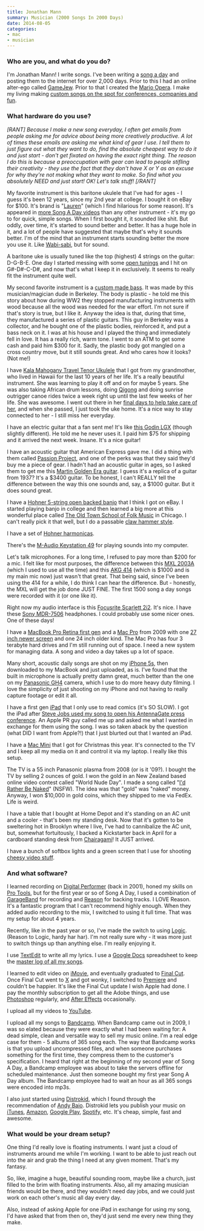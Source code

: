 ```yaml
---
title: Jonathan Mann
summary: Musician (2000 Songs In 2000 Days)
date: 2014-08-05
categories:
- mac
- musician
---
```


### Who are you, and what do you do?

I'm Jonathan Mann! I write songs. I've been writing a [song a day](http://www.youtube.com/user/therockcookiebottom "Jonathan's YouTube channel.") and posting them to the internet for over 2,000 days. Prior to this I had an online alter-ego called [GameJew](http://whereisgamejew.tumblr.com/ "The GameJew website."). Prior to that I created the [Mario Opera](https://www.youtube.com/watch?v=oozLnk1BZ5g "A video of Jonathan's Mario Opera."). I make my living making [custom songs on the spot for conferences, companies and fun](http://songsincorporated.com/ "Jonathan's music company.").

### What hardware do you use?

*[RANT] Because I make a new song everyday, I often get emails from people asking me for advice about being more creatively productive. A lot of times these emails are asking me what kind of gear I use. I tell them to just figure out what they want to do, find the absolute cheapest way to do it and just start - don't get fixated on having the exact right thing.  The reason I do this is because a preoccupation with gear can lead to people stifling their creativity - they use the fact that they don't have X or Y as an excuse for why they're not making what they want to make. So find what you absolutely NEED and just start! OK! Let's talk stuff! [/RANT]*

My favorite instrument is this baritone ukulele that I've had for ages - I guess it's been 12 years, since my 2nd year at college. I bought it on eBay for $100. It's brand is "[Lauren][baritone-ukulele]" (which I find hilarious for some reason). It's appeared in [more Song A Day videos](https://www.youtube.com/watch?v=4pH-bEzMCZM "Jonathan's 2000 Songs video.") than any other instrument - it's my go to for quick, simple songs. When I first bought it, it sounded like shit. But oddly, over time, it's started to sound better and better. It has a huge hole in it, and a lot of people have suggested that maybe that's why it sounds better. I'm of the mind that an instrument starts sounding better the more you use it. Like [Wabi-sabi](http://en.wikipedia.org/wiki/Wabi-sabi "The Wikipedia entry for Wabi-sabi."), but for sound. 

A baritone uke is usually tuned like the top (highest) 4 strings on the guitar: D-G-B-E. One day I started messing with some [open tunings](http://sethares.engr.wisc.edu/alternatetunings/alternatetunings.html "An article about alternate tunings.") and I hit on G#-D#-C-D#, and now that's what I keep it in exclusively. It seems to really fit the instrument quite well. 

My second favorite instrument is a [custom made bass](https://www.dropbox.com/s/cczffktl55o1kqe/Screenshot%202014-06-26%2016.48.16.png "A screen grab of Jonathan's custom bass."). It was made by this musician/magician dude in Berkeley. The body is plastic - he told me this story about how during WW2 they stopped manufacturing instruments with wood because all the wood was needed for the war effort. I'm not sure if that's story is true, but I like it. Anyway the idea is that, during that time, they manufactured a series of plastic guitars. This guy in Berkeley was a collector, and he bought one of the plastic bodies, reinforced it, and put a bass neck on it. I was at his house and I played the thing and immediately fell in love. It has a really rich, warm tone. I went to an ATM to get some cash and paid him $300 for it. Sadly, the plastic body got mangled on a cross country move, but it still sounds great. And who cares how it looks? (Not me!)

I have [Kala Mahogany Travel Tenor Ukulele][mahogany-travel-tenor-ukulele] that I got from my grandmother, who lived in Hawaii for the last 10 years of her life. It's a really beautiful instrument. She was learning to play it off and on for maybe 5 years. She was also taking African drum lessons, doing [Qigong](http://en.wikipedia.org/wiki/Qigong "The Wikipedia entry for Qigong.") and doing sunrise outrigger canoe rides twice a week right up until the last few weeks of her life. She was awesome. I went out there in her [final days to help take care of her](https://www.youtube.com/watch?v=rmPeW2VrU7E "Jonathan's song to his grandma."), and when she passed, I just took the uke home. It's a nice way to stay connected to her - I still miss her everyday. 

I have an electric guitar that a fan sent me! It's like [this Godin LGX][lgx-sa] (though slightly different). He told me he never uses it. I paid him $75 for shipping and it arrived the next week. Insane. It's a nice guitar! 

I have an acoustic guitar that American Express gave me. I did a thing with them called [Passion Project](https://www.youtube.com/watch?v=sCbPcSqmfyk "Jonathan's video for American Express."), and one of the perks was that they said they'd buy me a piece of gear. I hadn't had an acoustic guitar in ages, so I asked them to get me this [Martin Golden Era guitar][golden-era-1937-sunburst]. I guess it's a replica of a guitar from 1937? It's a $3400 guitar. To be honest, I can't REALLY tell the difference between the way this one sounds and, say, a $1000 guitar. But it does sound great. 

I have a [Hohner 5-string open backed banjo][resonator] that I think I got on eBay. I started playing banjo in college and then learned a big more at this wonderful place called [The Old Town School of Folk Music](https://www.oldtownschool.org/ "The folk music school's website.") in Chicago. I can't really pick it that well, but I do a passable [claw hammer style](http://www.youtube.com/watch?v=GWaW4C5z_Ek "A video demonstrating the claw hammer style of banjo playing.").

I have a set of [Hohner harmonicas][blues-band]. 

There's the [M-Audio Keystation 49][keystation-49] for playing sounds into my computer. 

Let's talk microphones. For a long time, I refused to pay more than $200 for a mic. I felt like for most purposes, the difference between this [MXL 2003A][2003a] (which I used to use all the time) and this [AKG 414][c414-xlii] (which is $1000 and is my main mic now) just wasn't that great. That being said, since I've been using the 414 for a while, I do think I can hear the difference. But - honestly, the MXL will get the job done JUST FINE. The first 1500 song a day songs were recorded with it (or one like it).

Right now my audio interface is this [Focusrite Scarlett 2i2][scarlett-2i2]. It's nice. I have these [Sony MDR-7506][mdr-7506] headphones. I could probably use some nicer ones. One of these days! 

I have a [MacBook Pro Retina first gen][macbook-pro] and a [Mac Pro][mac-pro] from 2009 with one [27 inch newer screen][cinema-display] and one 24 inch older kind. The Mac Pro has four 3 terabyte hard drives and I'm still running out of space. I need a new system for managing data. A song and video a day takes up a lot of space.  

Many short, acoustic daily songs are shot on my [iPhone 5s][iphone-5s], then downloaded to my MacBook and just uploaded, as is. I've found that the built in microphone is actually pretty damn great, much better than the one on my [Panasonic GH4][lumix-dmc-gh4] camera, which I use to do more heavy duty filming. I love the simplicity of just shooting on my iPhone and not having to really capture footage or edit it all. 

I have a first gen [iPad][] that I only use to read comics (it's SO SLOW). I got the iPad after [Steve Jobs used my song to open his AntennaGate press conference](https://medium.com/@songadaymann/steve-jobs-danced-to-my-song-9e805c0f482d "Jonathan's post about Steve Jobs dancing to his song."). An Apple PR guy called me up and asked me what I wanted in exchange for them using the song. I was so taken aback by the question (what DID I want from Apple?!) that I just blurted out that I wanted an iPad. 

I have a [Mac Mini][mac-mini] that I got for Christmas this year. It's connected to the TV and I keep all my media on it and control it via my laptop. I really like this setup. 

The TV is a 55 inch Panasonic plasma from 2008 (or is it '09?). I bought the TV by selling 2 ounces of gold. I won the gold in an New Zealand based online video contest called "World Nude Day". I made a song called "[I'd Rather Be Naked](http://www.youtube.com/watch?v=xwNfOLGQ5A4 "Jonathan's NSFW song.")" (NSFW). The idea was that "gold" was "naked" money. Anyway, I won $10,000 in gold coins, which they shipped to me via FedEx. Life is weird. 

I have a table that I bought at Home Depot and it's standing on an AC unit and a cooler - that's been my standing desk. Now that it's gotten to be sweltering hot in Brooklyn where I live, I've had to cannibalize the AC unit, but, somewhat fortuitously, I backed a Kickstarter back in April for a cardboard standing desk from [Chairagami][cardboard-standing-desk]! It JUST arrived. 

I have a bunch of softbox lights and a green screen that I use for shooting [cheesy video stuff](https://www.youtube.com/watch?v=ytX9gKMsg-s "Jonathan's song about the digital prophet.").

### And what software?

I learned recording on [Digital Performer][digital-performer] (back in 2001), honed my skills on [Pro Tools][pro-tools], but for the first year or so of Song A Day, I used a combination of [GarageBand][] for recording and [Reason][] for backing tracks. I LOVE Reason. It's a fantastic program that I can't recommend highly enough. When they added audio recording to the mix, I switched to using it full time. That was my setup for about 4 years. 

Recently, like in the past year or so, I've made the switch to using [Logic][logic-pro]. (Reason to Logic, hardy har har). I'm not really sure why - it was more just to switch things up than anything else. I'm really enjoying it. 

I use [TextEdit][] to write all my lyrics. I use a [Google Docs][google-docs] spreadsheet to keep the [master log of all my songs](https://docs.google.com/spreadsheet/ccc?key=0AgLj-l5MyNOhdFYtYzZpQ2hScUs5M3NLUGRTZFFlNmc#gid=0 "Jonathan's master song log."). 

I learned to edit video on [iMovie][], and eventually graduated to [Final Cut][final-cut-studio]. Once Final Cut went to [X][final-cut-pro] and got wonky, I switched to [Premiere][] and couldn't be happier. It's like the Final Cut update I wish Apple had done. I pay the monthly subscription to get all the Adobe things, and use [Photoshop][] regularly, and [After Effects][after-effects] occasionally. 

I upload all my videos to [YouTube][].

I upload all my songs to [Bandcamp][]. When Bandcamp came out in 2009, I was so elated because they were exactly what I had been waiting for: A dead simple, clean and versatile way to sell my music online. I'm a real edge case for them - 5 albums of 365 song each. The way that Bandcamp works is that you upload uncompressed files, and when someone purchases something for the first time, they compress them to the customer's specification. I heard that  right at the beginning of my second year of Song A Day, a Bandcamp employee was about to take the servers offline for scheduled maintenance. Just then someone bought my first year Song A Day album. The Bandcamp employee had to wait an hour as all 365 songs were encoded into mp3s. 

I also just started using [Distrokid][], which I found through the recommendation of [Andy Baio](http://waxy.org/ "Andy's website."). Distrokid lets you publish your music on [iTunes][], [Amazon][amazon-cloud-player], [Google Play][google-play], [Spotify][], etc. It's cheap, simple, fast and awesome.

### What would be your dream setup?

One thing I'd really love is floating instruments. I want just a cloud of instruments around me while I'm working. I want to be able to just reach out into the air and grab the thing I need at any given moment. That's my fantasy.

So, like, imagine a huge, beautiful sounding room, maybe like a church, just filled to the brim with floating instruments. Also, all my amazing musician friends would be there, and they wouldn't need day jobs, and we could just work on each other's music all day every day. 

Also, instead of asking Apple for one iPad in exchange for using my song, I'd have asked that from then on, they'd just send me every new thing they make.

[2003a]: http://www.mxlmics.com/microphones/studio/2003/ "A large capsule condenser mic."
[after-effects]: https://www.adobe.com/products/aftereffects.html "Motion graphics and video editing software."
[amazon-cloud-player]: https://www.amazon.com/b?ie=UTF8&node=2658409011 "A web-based music service."
[bandcamp]: https://bandcamp.com/ "A service for buying music directly from artists."
[baritone-ukulele]: https://www.amazon.com/Lauren-Baritone-Ukulele/dp/B000BF75QG "A baritone ukulele."
[blues-band]: http://web.archive.org/web/20170104004529/http://www.sweetwater.com:80/store/detail/Bluesband? "A harmonica."
[c414-xlii]: https://www.akg.com/pro/p/c414xlii "A condenser mic."
[cardboard-standing-desk]: https://www.chairigami.com/store/p32/Kickstarter_Standing_Desk_.html "A standing desk made out of cardboard."
[cinema-display]: https://en.wikipedia.org/wiki/Apple_Cinema_Display "An LCD display."
[digital-performer]: http://www.motu.com/products/software/dp/ "Audio production software."
[distrokid]: http://web.archive.org/web/20221226232700/https://distrokid.com/ "A service for selling your music via online music stores."
[final-cut-pro]: https://en.wikipedia.org/wiki/Final_Cut_Pro "A nonlinear video editor."
[final-cut-studio]: https://en.wikipedia.org/wiki/Final_Cut_Studio "A post-production suite of software for Mac OS X."
[garageband]: https://www.apple.com/mac/garageband/ "An audio recording and editing tool for the Mac."
[golden-era-1937-sunburst]: http://web.archive.org/web/20190506102925/https://www.musiciansfriend.com/guitars/martin-000-18-golden-era-1937-sunburst-acoustic-guitar "An acoustic guitar."
[google-docs]: https://en.wikipedia.org/wiki/Google_Docs "A web-based office suite."
[google-play]: https://play.google.com/store "An app/music store."
[imovie]: https://www.apple.com/imovie/ "A Mac OS X video editor, included in iLife."
[ipad]: https://www.apple.com/ipad/ "A tablet device."
[iphone-5s]: https://en.wikipedia.org/wiki/IPhone_5S "A smartphone."
[itunes]: https://www.apple.com/itunes/ "A jukebox application and online store."
[keystation-49]: http://www.m-audio.com/products/en_us/Keystation49New.html "A 49-key keyboard."
[lgx-sa]: https://www.amazon.com/Godin-LGX-SA-3-Voice-Electric-Guitar/dp/B001QCXSBE/ "An electric guitar."
[logic-pro]: https://www.apple.com/logic-pro/ "A professional audio application for the Mac."
[lumix-dmc-gh4]: https://www.amazon.com/Panasonic-DMC-GH4KBODY-16-05MP-Mirrorless-Cinematic/dp/B00I9GYG8O "A 16.05 megapixel digital camera."
[mac-mini]: https://www.apple.com/mac-mini/ "A small desktop computer."
[mac-pro]: https://www.apple.com/mac-pro/ "The Intel-based Mac tower computer."
[macbook-pro]: https://www.apple.com/macbook-pro/ "A laptop."
[mahogany-travel-tenor-ukulele]: https://www.amazon.com/Kala-Mahogany-Travel-Tenor-Ukulele/dp/B0029NGGHM "A ukulele."
[mdr-7506]: https://www.amazon.com/Sony-MDR7506-Professional-Diaphragm-Headphone/dp/B000AJIF4E "Studio-quality headphones."
[photoshop]: https://www.adobe.com/products/photoshop.html "A bitmap image editor."
[premiere]: https://www.adobe.com/products/premiere.html "A video editing suite."
[pro-tools]: https://www.avid.com/US/products/Pro-Tools-8-Software "Audio editing and processing software."
[reason]: https://www.propellerheads.se/reason "A virtual studio rack for creating music."
[resonator]: https://www.amazon.com/Hohner-Resonator-Banjo-Starter-Kit/dp/B001KPZ2GQ "A 5-string banjo."
[scarlett-2i2]: https://focusrite.com/en/usb-audio-interface/scarlett/scarlett-2i2-studio "A USB audio interface."
[spotify]: https://www.spotify.com/us/ "A music streaming service."
[textedit]: http://web.archive.org/web/20200525165141/https://support.apple.com/en-us/HT2523 "A text editor included with Mac OS X."
[youtube]: https://www.youtube.com/ "A web site for watching 80's TV commercials and bad mashups."
